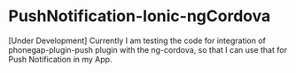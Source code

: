# PushNotification-Ionic-ngCordova

[Under Development]
Currently I am testing the code for integration of phonegap-plugin-push plugin with the ng-cordova, so that I can use that for Push Notification in my App.
